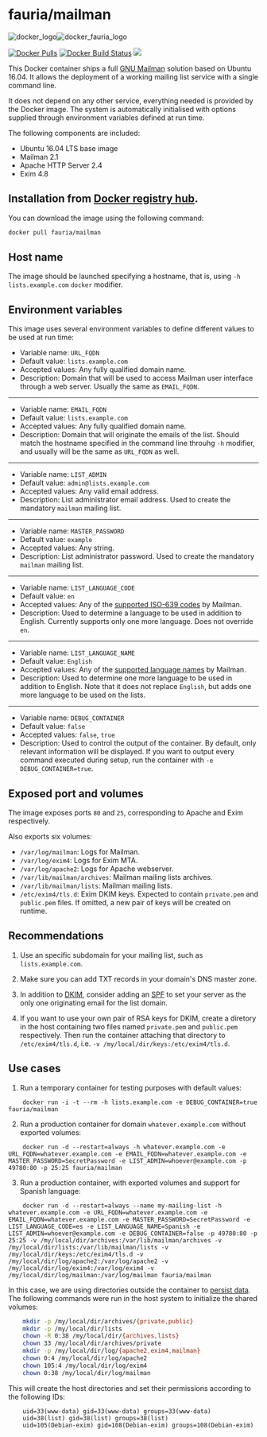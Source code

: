 fauria/mailman
==========

![docker_logo](https://raw.githubusercontent.com/fauria/docker-mailman/master/docker_139x115.png)![docker_fauria_logo](https://raw.githubusercontent.com/fauria/docker-mailman/master/docker_fauria_161x115.png)

[![Docker Pulls](https://img.shields.io/docker/pulls/fauria/mailman.svg?style=plastic)](https://hub.docker.com/r/fauria/mailman/)
[![Docker Build Status](https://img.shields.io/docker/build/fauria/mailman.svg?style=plastic)](https://hub.docker.com/r/fauria/mailman/builds/)
[![](https://images.microbadger.com/badges/image/fauria/mailman.svg)](https://microbadger.com/images/fauria/mailman "fauria/mailman")

This Docker container ships a full [GNU Mailman](https://www.gnu.org/software/mailman/) solution based on Ubuntu 16.04. It allows the deployment of a working mailing list service with a single command line.

It does not depend on any other service, everything needed is provided by the Docker image. The system is automatically initialised with options supplied through environment variables defined at run time.

The following components are included:

 * Ubuntu 16.04 LTS base image
 * Mailman 2.1
 * Apache HTTP Server 2.4
 * Exim 4.8

Installation from [Docker registry hub](https://registry.hub.docker.com/r/fauria/mailman/).
----

You can download the image using the following command:

```bash
docker pull fauria/mailman
```

Host name
----

The image should be launched specifying a hostname, that is, using `-h lists.example.com` `docker` modifier.

Environment variables
----

This image uses several environment variables to define different values to be used at run time:

* Variable name: `URL_FQDN`
* Default value: `lists.example.com`
* Accepted values: Any fully qualified domain name.
* Description: Domain that will be used to access Mailman user interface through a web server. Usually the same as ```EMAIL_FQDN```.

----

* Variable name: `EMAIL_FQDN`
* Default value: `lists.example.com`
* Accepted values: Any fully qualified domain name.
* Description: Domain that will originate the emails of the list. Should match the hostname specified in the command line throuhg `-h` modifier, and usually will be the same as `URL_FQDN` as well.

----

* Variable name: `LIST_ADMIN`
* Default value: `admin@lists.example.com`
* Accepted values: Any valid email address.
* Description: List administrator email address. Used to create the mandatory `mailman` mailing list.

----

* Variable name: `MASTER_PASSWORD`
* Default value: `example`
* Accepted values: Any string.
* Description: List administrator password. Used to create the mandatory ```mailman``` mailing list.

----

* Variable name: `LIST_LANGUAGE_CODE`
* Default value: `en`
* Accepted values: Any of the [supported ISO-639 codes](https://wiki.list.org/DEV/Languages) by Mailman.
* Description: Used to determine a language to be used in addition to English. Currently supports only one more language. Does not override ```en```.

----

* Variable name: `LIST_LANGUAGE_NAME`
* Default value: `English`
* Accepted values: Any of the [supported language names](https://wiki.list.org/DEV/Languages) by Mailman.
* Description: Used to determine one more language to be used in addition to English. Note that it does not replace `English`, but adds one more language to be used on the lists.

----

* Variable name: `DEBUG_CONTAINER`
* Default value: `false`
* Accepted values: `false`, `true`
* Description: Used to control the output of the container. By default, only relevant information will be displayed. If you want to output every command executed during setup, run the container with `-e DEBUG_CONTAINER=true`.

Exposed port and volumes
----

The image exposes ports `80` and `25`, corresponding to Apache and Exim respectively.

Also exports six volumes:

- `/var/log/mailman`: Logs for Mailman.
- `/var/log/exim4`: Logs for Exim MTA.
- `/var/log/apache2`: Logs for Apache webserver.
- `/var/lib/mailman/archives`: Mailman mailing lists archives.
- `/var/lib/mailman/lists`: Mailman mailing lists.
- `/etc/exim4/tls.d`: Exim DKIM keys. Expected to contain `private.pem` and `public.pem` files. If omitted, a new pair of keys will be created on runtime.

Recommendations
----

1. Use an specific subdomain for your mailing list, such as `lists.example.com`.

2. Make sure you can add TXT records in your domain's DNS master zone. 

3. In addition to [DKIM](https://www.linode.com/docs/networking/dns/dns-records-an-introduction#dkim), consider adding an [SPF](https://www.linode.com/docs/networking/dns/dns-records-an-introduction#spf) to set your server as the only one originating email for the list domain.

4. If you want to use your own pair of RSA keys for DKIM, create a diretory in the host containing two files named `private.pem` and `public.pem` respectively. Then run the container attaching that directory to `/etc/exim4/tls.d`, i.e. `-v /my/local/dir/keys:/etc/exim4/tls.d`.

Use cases
----

1. Run a temporary container for testing purposes with default values:
 
```
	docker run -i -t --rm -h lists.example.com -e DEBUG_CONTAINER=true fauria/mailman
```

2. Run a production container for domain `whatever.example.com` without exported volumes:
 
```
	docker run -d --restart=always -h whatever.example.com -e URL_FQDN=whatever.example.com -e EMAIL_FQDN=whatever.example.com -e MASTER_PASSWORD=SecretPassword -e LIST_ADMIN=whoever@example.com -p 49780:80 -p 25:25 fauria/mailman
```

3. Run a production container, with exported volumes and support for Spanish language:

```
	docker run -d --restart=always --name my-mailing-list -h whatever.example.com -e URL_FQDN=whatever.example.com -e EMAIL_FQDN=whatever.example.com -e MASTER_PASSWORD=SecretPassword -e LIST_LANGUAGE_CODE=es -e LIST_LANGUAGE_NAME=Spanish -e LIST_ADMIN=whoever@example.com -e DEBUG_CONTAINER=false -p 49780:80 -p 25:25 -v /my/local/dir/archives:/var/lib/mailman/archives -v /my/local/dir/lists:/var/lib/mailman/lists -v /my/local/dir/keys:/etc/exim4/tls.d -v /my/local/dir/log/apache2:/var/log/apache2 -v /my/local/dir/log/exim4:/var/log/exim4 -v /my/local/dir/log/mailman:/var/log/mailman fauria/mailman
```

In this case, we are using directories outside the container to [persist data](https://docs.docker.com/engine/userguide/containers/dockervolumes/). The following commands were run in the host system to initialize the shared volumes:

```bash
	mkdir -p /my/local/dir/archives/{private,public}
	mkdir -p /my/local/dir/lists
	chown -R 0:38 /my/local/dir/{archives,lists}
	chown 33 /my/local/dir/archives/private
	mkdir -p /my/local/dir/log/{apache2,exim4,mailman}
	chown 0:4 /my/local/dir/log/apache2
	chown 105:4 /my/local/dir/log/exim4
	chown 0:38 /my/local/dir/log/mailman
```

This will create the host directories and set their permissions according to the following IDs:

```
	uid=33(www-data) gid=33(www-data) groups=33(www-data)
	uid=38(list) gid=38(list) groups=38(list)
	uid=105(Debian-exim) gid=108(Debian-exim) groups=108(Debian-exim)
```
